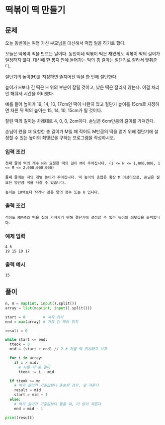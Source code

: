 # 떡볶이 떡 만들기

## 문제

오늘 동빈이는 여행 가신 부모님을 대신해서 떡집 일을 하기로 했다. 

오늘은 떡볶이 떡을 만드는 날이다. 동빈이네 떡볶이 떡은 재밌게도 떡볶이 떡의 길이가 일정하지 않다. 대신에 한 봉지 안에 들어가는 떡의 총 길이는 절단기로 잘라서 맞춰준다.

절단기의 높이(H)를 지정하면 줄지어진 떡을 한 번에 절단한다. 

높이가 H보다 긴 떡은 H 위의 부분이 잘릴 것이고, 낮은 떡은 잘리지 않는다. 이걸 처리 안 해줘서 시간을 허비했다.

예를 들어 높이가 19, 14, 10, 17cm인 떡이 나란히 있고 절단기 높이를 15cm로 지정하면 자른 뒤 떡의 높이는 15, 14, 10, 15cm가 될 것이다. 

잘린 떡의 길이는 차례대로 4, 0, 0, 2cm이다. 손님은 6cm만큼의 길이를 가져간다.

손님이 왔을 때 요청한 총 길이가 M일 때 적어도 M만큼의 떡을 얻기 위해 절단기에 설정할 수 있는 높이의 최댓값을 구하는 프로그램을 작성하시오.

### 입력 조건
```
첫째 줄에 떡의 개수 N과 요청한 떡의 길이 M이 주어집니다. (1 <= N <= 1,000,000, 1 <= M <= 2,000,000,000)

둘째 줄에는 떡의 개별 높이가 주어집니다. 떡 높이의 총합은 항상 M 이상이므로, 손님은 필요한 양만큼 떡을 사갈 수 있습니다.

높이는 10억보다 작거나 같은 양의 정수 또는 0 입니다.
```

### 출력 조건
```
적어도 M만큼의 떡을 집에 가져가기 위해 절단기에 설정할 수 있는 높이의 최댓값을 출력합니다.
```

### 예제 입력
```
4 6
19 15 10 17
```

### 출력 예시
```
15
```

## 풀이


```python
n, m = map(int, input().split())
array = list(map(int, input().split()))

start = 0        # 시작 위치
end = max(array) # 가장 긴 떡의 위치

result = 0

while start <= end:
  tteok = 0
  mid = (start + end) // 2 # 자를 떡 위치라고 보자

  for i in array:
    if i > mid:
      # 자른 떡 총 길이
      tteok += i - mid

  if tteok >= m:
    # 떡의 길이가 기준값보다 충분한 경우, 덜 자른다
    result = mid
    start = mid + 1
  else:
    # 떡의 길이가 기준값보다 짧을 때, 더 많이 자른다
    end = mid - 1

print(result)
```